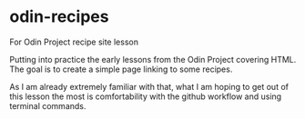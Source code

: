 # odin-recipes
For Odin Project recipe site lesson

Putting into practice the early lessons from the Odin Project covering HTML. The goal is to create a simple page linking to some recipes.

As I am already extremely familiar with that, what I am hoping to get out of this lesson the most is comfortability with the github workflow and using terminal commands.